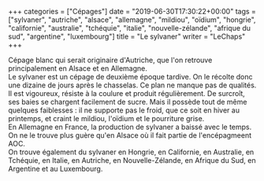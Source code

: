 +++
categories = ["Cépages"]
date = "2019-06-30T17:30:22+00:00"
tags = ["sylvaner", "autriche", "alsace", "allemagne", "mildiou", "oïdium", "hongrie", "californie", "australie", "tchéquie", "italie", "nouvelle-zélande", "afrique du sud", "argentine", "luxembourg"]
title = "Le sylvaner"
writer = "LeChaps"
+++

Cépage blanc qui serait originaire d'Autriche, que l'on retrouve principalement en Alsace et en Allemagne.  
Le sylvaner est un cépage de deuxième époque tardive. On le récolte donc une dizaine de jours après le chasselas. Ce plan ne manque pas de qualités. Il est vigoureux, résiste à la coulure et produit régulièrement. De surcroît, ses baies se chargent facilement de sucre. Mais il possède tout de même quelques faiblesses : il ne supporte pas le froid, que ce soit en hiver au printemps, et craint le mildiou, l'oïdium et le pourriture grise.  
En Allemagne en France, la production de sylvaner a baissé avec le temps. On ne le trouve plus guère qu'en Alsace où il fait partie de l'encépagmeent AOC.  
On trouve également du sylvaner en Hongrie, en Californie, en Australie, en Tchéquie, en Italie, en Autriche, en Nouvelle-Zélande, en Afrique du Sud, en Argentine et au Luxembourg.
